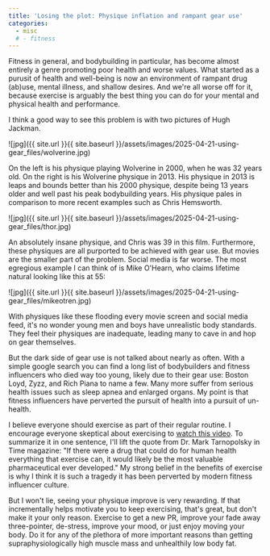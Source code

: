 ```yaml
---
title: 'Losing the plot: Physique inflation and rampant gear use'
categories:
  - misc
  # - fitness
---
```


Fitness in general, and bodybuilding in particular, has become almost entirely a genre promoting poor health and worse values. What started as a purusit of health and well-being is now an environment of rampant drug (ab)use, mental illness, and shallow desires. And we're all worse off for it, because exercise is arguably the best thing you can do for your mental and physical health and performance.

I think a good way to see this problem is with two pictures of Hugh Jackman.

![jpg]({{ site.url }}{{ site.baseurl }}/assets/images/2025-04-21-using-gear_files/wolverine.jpg)

On the left is his physique playing Wolverine in 2000, when he was 32 years old. On the right is his Wolverine physique in 2013. His physique in 2013 is leaps and bounds better than his 2000 physique, despite being 13 years older and well past his peak bodybuilding years. His physique pales in comparison to more recent examples such as Chris Hemsworth.

![jpg]({{ site.url }}{{ site.baseurl }}/assets/images/2025-04-21-using-gear_files/thor.jpg)

An absolutely insane physique, and Chris was 39 in this film. Furthermore, these physiques are all purported to be achieved with gear use. But movies are the smaller part of the problem. Social media is far worse. The most egregious example I can think of is Mike O'Hearn, who claims lifetime natural looking like this at 55:

![jpg]({{ site.url }}{{ site.baseurl }}/assets/images/2025-04-21-using-gear_files/mikeotren.jpg)

With physiques like these flooding every movie screen and social media feed, it's no wonder young men and boys have unrealistic body standards. They feel their physiques are inadequate, leading many to cave in and hop on gear themselves.

But the dark side of gear use is not talked about nearly as often. With a simple google search you can find a long list of bodybuilders and fitness influencers who died way too young, likely due to their gear use: Boston Loyd, Zyzz, and Rich Piana to name a few. Many more suffer from serious health issues such as sleep apnea and enlarged organs. My point is that fitness influencers have perverted the pursuit of health into a pursuit of un-health.

I believe everyone should exercise as part of their regular routine. I encourage everyone skeptical about exercising to [watch this video](https://www.youtube.com/watch?v=DsVzKCk066g). To summarize it in one sentence, I'll lift the quote from Dr. Mark Tarnopolsky in Time magazine: "If there were a drug that could do for human health everything that exercise can, it would likely be the most valuable pharmaceutical ever developed." My strong belief in the benefits of exercise is why I think it is such a tragedy it has been perverted by modern fitness influencer culture.

But I won't lie, seeing your physique improve is very rewarding. If that incrementally helps motivate you to keep exercising, that's great, but don't make it your only reason. Exercise to get a new PR, improve your fade away three-pointer, de-stress, improve your mood, or just enjoy moving your body. Do it for any of the plethora of more important reasons than getting supraphysiologically high muscle mass and unhealthily low body fat.